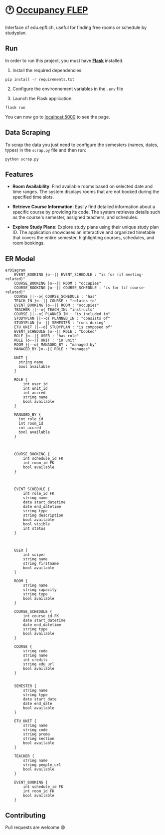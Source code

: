 # :clock1: [Occupancy FLEP](https://occupancy.flep.ch/)
Interface of edu.epfl.ch, useful for finding free rooms or schedule by studyplan.

## Run

In order to run this project, you must have **[Flask](https://flask.palletsprojects.com/en/2.3.x/)** installed.

1. Install the required dependencies:
```
pip install -r requirements.txt
```
2. Configure the environnement variables in the `.env` file

3. Launch the Flask application:
```
flask run
```

You can now go to [localhost:5000](http://localhost:5000) to see the page.

## Data Scraping

To scrap the data you just need to configure the semesters (names, dates, types) in the `scrap.py` file and then run:
```
python scrap.py
```

## Features

- **Room Availability**: Find available rooms based on selected date and time ranges. The system displays rooms that are not booked during the specified time slots.
  
- **Retrieve Course Information**: Easily find detailed information about a specific course by providing its code. The system retrieves details such as the course's semester, assigned teachers, and schedules.

- **Explore Study Plans**: Explore study plans using their unique study plan ID. The application showcases an interactive and organized timetable that covers the entire semester, highlighting courses, schedules, and room bookings.

## ER Model

```mermaid
erDiagram
    EVENT_BOOKING }o--|| EVENT_SCHEDULE : "is for (if meeting-related)"
    COURSE_BOOKING }o--|| ROOM : "occupies"
    COURSE_BOOKING }o--|| COURSE_SCHEDULE : "is for (if course-related)"
    COURSE ||--o{ COURSE_SCHEDULE : "has"
    TEACH_IN }o--|| COURSE : "relates to"
    EVENT_BOOKING }o--|| ROOM : "occupies"
    TEACHER ||--o{ TEACH_IN: "instructs"
    COURSE ||--o{ PLANNED_IN : "is included in"
    STUDYPLAN ||--o{ PLANNED_IN : "consists of"
    STUDYPLAN }o--|| SEMESTER : "runs during"
    ETU_UNIT ||--o{ STUDYPLAN : "is composed of"
    EVENT_SCHEDULE }o--|| ROLE : "booked"
    ROLE }o--|{ USER : "has role"
    ROLE }o--|{ UNIT : "in unit"
    ROOM }|--o{ MANAGED_BY : "managed by"
    MANAGED_BY }o--|{ ROLE : "manages"

    UNIT {
      string name
      bool available
    }

    ROLE {
        int user_id
        int unit_id
        int accred
        string name
        bool available
    }

    MANAGED_BY {
      int role_id
      int room_id
      int accred
      bool available
    }



    COURSE_BOOKING {
        int schedule_id FK
        int room_id FK
        bool available
    }



    EVENT_SCHEDULE {
        int role_id FK
        string name
        date start_datetime
        date end_datetime
        string type
        string description
        bool available
        bool visible
        int status
    }

   

    USER {
        int sciper
        string name
        string firstname
        bool available
    }

    ROOM {
        string name
        string capacity
        string type
        bool available
    }

    COURSE_SCHEDULE {
        int course_id FK
        date start_datetime
        date end_datetime
        string type
        bool available
    }
    
    COURSE {
        string code
        string name
        int credits
        string edu_url
        bool available
    }


    SEMESTER {
        string name
        string type
        date start_date
        date end_date
        bool available
    }

    ETU_UNIT {
        string name
        string code
        string promo
        string section
        bool available
    }

    TEACHER {
        string name
        string people_url
        bool available
    }

    EVENT_BOOKING {
        int schedule_id FK
        int room_id FK
        bool available
    }

```

## Contributing

Pull requests are welcome :smile:
